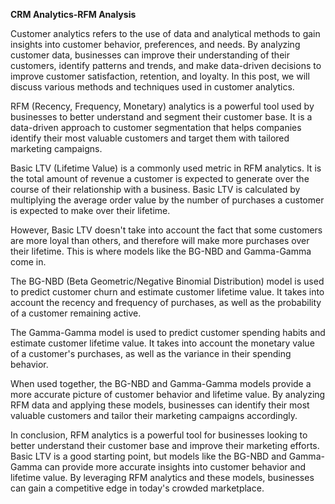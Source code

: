 **CRM Analytics-RFM Analysis**

Customer analytics refers to the use of data and analytical methods to gain insights into customer behavior, preferences, and needs. By analyzing customer data, businesses can improve their understanding of their customers, identify patterns and trends, and make data-driven decisions to improve customer satisfaction, retention, and loyalty. In this post, we will discuss various methods and techniques used in customer analytics.

RFM (Recency, Frequency, Monetary) analytics is a powerful tool used by businesses to better understand and segment their customer base. It is a data-driven approach to customer segmentation that helps companies identify their most valuable customers and target them with tailored marketing campaigns.

Basic LTV (Lifetime Value) is a commonly used metric in RFM analytics. It is the total amount of revenue a customer is expected to generate over the course of their relationship with a business. Basic LTV is calculated by multiplying the average order value by the number of purchases a customer is expected to make over their lifetime.

However, Basic LTV doesn't take into account the fact that some customers are more loyal than others, and therefore will make more purchases over their lifetime. This is where models like the BG-NBD and Gamma-Gamma come in.

The BG-NBD (Beta Geometric/Negative Binomial Distribution) model is used to predict customer churn and estimate customer lifetime value. It takes into account the recency and frequency of purchases, as well as the probability of a customer remaining active.

The Gamma-Gamma model is used to predict customer spending habits and estimate customer lifetime value. It takes into account the monetary value of a customer's purchases, as well as the variance in their spending behavior.

When used together, the BG-NBD and Gamma-Gamma models provide a more accurate picture of customer behavior and lifetime value. By analyzing RFM data and applying these models, businesses can identify their most valuable customers and tailor their marketing campaigns accordingly.

In conclusion, RFM analytics is a powerful tool for businesses looking to better understand their customer base and improve their marketing efforts. Basic LTV is a good starting point, but models like the BG-NBD and Gamma-Gamma can provide more accurate insights into customer behavior and lifetime value. By leveraging RFM analytics and these models, businesses can gain a competitive edge in today's crowded marketplace.
